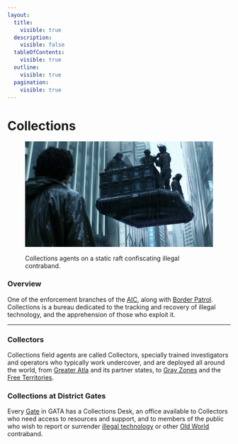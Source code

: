 ```yaml
---
layout:
  title:
    visible: true
  description:
    visible: false
  tableOfContents:
    visible: true
  outline:
    visible: true
  pagination:
    visible: true
---
```


# Collections

<figure><img src="../../../.gitbook/assets/collections-sfg87.png" alt="" width="563"><figcaption><p>Collections agents on a static raft confiscating illegal contraband.</p></figcaption></figure>

### **Overview**

One of the enforcement branches of the [AIC](../institutions/atlan-information-control.md), along with [Border Patrol](gate-patrol.md). Collections is a bureau dedicated to the tracking and recovery of illegal technology, and the apprehension of those who exploit it.

***

### Collectors

Collections field agents are called Collectors, specially trained investigators and operators who typically work undercover, and are deployed all around the world, from [Greater Atla](../politics/greater-atla.md) and its partner states, to [Gray Zones](../politics/gray-zones.md) and the [Free Territories](../../free-territories/).

### Collections at District Gates

Every [Gate](../borders-and-travel/gates.md) in GATA has a Collections Desk, an office available to Collectors who need access to resources and support, and to members of the public who wish to report or surrender [illegal technology](tech-regulation.md) or other [Old World](../../history/the-old-world.md) contraband.
